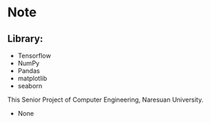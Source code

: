 # Note
## Library:
- Tensorflow
- NumPy
- Pandas
- matplotlib
- seaborn



This Senior Project of Computer Engineering, Naresuan University.
- None
